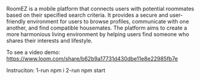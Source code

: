 RoomEZ is a mobile platform that connects users with potential roommates based on their specified search criteria. It provides a secure and user-friendly environment for users to browse profiles, communicate with one another, and find compatible housemates. The platform aims to create a more harmonious living environment by helping users find someone who shares their interests and lifestyle.

To see a video demo: https://www.loom.com/share/b62b9a17731d430dbe11e8e22985fb7e

Instruciton:
1-run npm i
2-run npm start
